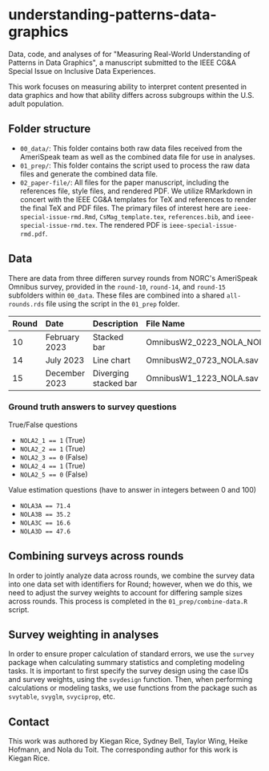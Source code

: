# understanding-patterns-data-graphics

Data, code, and analyses of for "Measuring Real-World Understanding of Patterns in Data Graphics", a manuscript submitted to the IEEE CG&A Special Issue on Inclusive Data Experiences.  

This work focuses on measuring ability to interpret content presented in data graphics and how that ability differs across subgroups within the U.S. adult population. 

## Folder structure

-   `00_data/`: This folder contains both raw data files received from the AmeriSpeak team as well as the combined data file for use in analyses.
-   `01_prep/`: This folder contains the script used to process the raw data files and generate the combined data file.
-   `02_paper-file/`: All files for the paper manuscript, including the references file, style files, and rendered PDF. We utilize RMarkdown in concert with the IEEE CG&A templates for TeX and references to render the final TeX and PDF files. The primary files of interest here are `ieee-special-issue-rmd.Rmd`, `CsMag_template.tex`, `references.bib`, and `ieee-special-issue-rmd.tex`. The rendered PDF is `ieee-special-issue-rmd.pdf`. 

## Data

There are data from three differen survey rounds from NORC's AmeriSpeak Omnibus survey, provided in the `round-10`, `round-14`, and `round-15` subfolders within `00_data`. These files are combined into a shared `all-rounds.rds` file using the script in the `01_prep` folder.


| Round | Date          | Description           | File Name                              |
|:-----------------|:-----------------|:-----------------|:-----------------|
| 10    | February 2023 | Stacked bar           | OmnibusW2_0223_NOLA_NOLA3B_updated.sav |
| 14    | July 2023     | Line chart            | OmnibusW2_0723_NOLA.sav                |
| 15    | December 2023 | Diverging stacked bar | OmnibusW1_1223_NOLA.sav                |


### Ground truth answers to survey questions

True/False questions

-   `NOLA2_1 == 1` (True)
-   `NOLA2_2 == 1` (True)
-   `NOLA2_3 == 0` (False)
-   `NOLA2_4 == 1` (True)
-   `NOLA2_5 == 0` (False)

Value estimation questions (have to answer in integers between 0 and 100)

-   `NOLA3A == 71.4`
-   `NOLA3B == 35.2`
-   `NOLA3C == 16.6`
-   `NOLA3D == 47.6`

## Combining surveys across rounds

In order to jointly analyze data across rounds, we combine the survey data into one data set with identifiers for Round; however, when we do this, we need to adjust the survey weights to account for differing sample sizes across rounds. This process is completed in the `01_prep/combine-data.R` script.  

## Survey weighting in analyses

In order to ensure proper calculation of standard errors, we use the `survey` package when calculating summary statistics and completing modeling tasks. It is important to first specify the survey design using the case IDs and survey weights, using the `svydesign` function. Then, when performing calculations or modeling tasks, we use functions from the package such as `svytable`, `svyglm`, `svyciprop`, etc.

## Contact  

This work was authored by Kiegan Rice, Sydney Bell, Taylor Wing, Heike Hofmann, and Nola du Toit. The corresponding author for this work is Kiegan Rice.  

